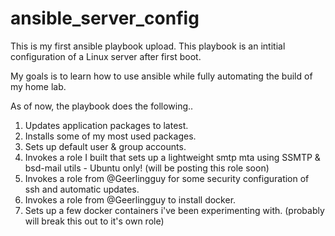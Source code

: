 # ansible_server_config

This is my first ansible playbook upload.  This playbook is an intitial configuration of a Linux server after first boot.  

My goals is to learn how to use ansible while fully automating the build of my home lab.

As of now, the playbook does the following..
1) Updates application packages to latest.
2) Installs some of my most used packages.
3) Sets up default user & group accounts.
4) Invokes a role I built that sets up a lightweight smtp mta using SSMTP & bsd-mail utils - Ubuntu only! (will be posting this role soon)
5) Invokes a role from @Geerlingguy for some security configuration of ssh and automatic updates.
6) Invokes a role from @Geerlingguy to install docker.
7) Sets up a few docker containers i've been experimenting with. (probably will break this out to it's own role)
